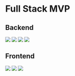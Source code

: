 # Full Stack MVP

## Backend
<!-- Supabase -->
<img src="https://img.shields.io/badge/Supabase-000000?style=for-the-badge&logo=supabase&logoColor=3DD08A">

<!-- Drizzle -->
<img src="https://img.shields.io/badge/Drizzle-000000?style=for-the-badge&logo=drizzle&logoColor=C5F74F">

<!-- Express -->
<img src="https://img.shields.io/badge/express-000000?style=for-the-badge&logo=express&logoColor=white">

<!-- Node -->
<img src="https://img.shields.io/badge/Node.js-5FA04E?style=for-the-badge&logo=node.js&logoColor=white" />


## Frontend
<!-- React -->
<img src="https://img.shields.io/badge/React-1B1D24?style=for-the-badge&logo=react&logoColor=61DAFB" />
<!-- TypeScript -->
<img src="https://img.shields.io/badge/TypeScript-007ACC?style=for-the-badge&logo=typescript&logoColor=white" />

<!-- Vite -->
<img src="https://img.shields.io/badge/Vite-646CFF?style=for-the-badge&logo=vite&logoColor=white" />